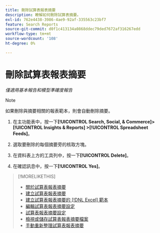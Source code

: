 ```yaml
---
title: 刪除試算表報表摘要
description: 瞭解如何刪除試算表摘要。
exl-id: 762e4438-3986-4ae9-92af-335563c23bf7
feature: Search Reports
source-git-commit: d0f1c413134a0868ddec79ded7672af316267edd
workflow-type: tm+mt
source-wordcount: '108'
ht-degree: 0%

---
```


# 刪除試算表報表摘要

*僅適用基本報告和模型準確度報告*

>[!NOTE]
>
>如果刪除與摘要相關的報表範本，則會自動刪除摘要。

1. 在主功能表中，按一下&#x200B;**[!UICONTROL Search, Social, & Commerce]> [!UICONTROL Insights & Reports] >[!UICONTROL Spreadsheet Feeds]**。

1. 選取要刪除的每個摘要旁的核取方塊。

1. 在資料表上方的工具列中，按一下&#x200B;**[!UICONTROL Delete]**。

1. 在確認訊息中，按一下&#x200B;**[!UICONTROL Yes]**。

>[!MORELIKETHIS]
>
>* [關於試算表報表摘要](spreadsheet-feed-about.md)
>* [建立試算表報表摘要](spreadsheet-feed-create.md)
>* [建立試算表報表摘要的 [!DNL Excel] 範本](spreadsheet-feed-create-excel-template.md)
>* [編輯試算表報表摘要設定](spreadsheet-feed-edit.md)
>* [試算表報表摘要設定](spreadsheet-feed-settings.md)
>* [檢視或儲存試算表報表摘要檔案](spreadsheet-feed-view-or-save.md)
>* [手動重新整理試算表報表摘要](spreadsheet-feed-refresh.md)
